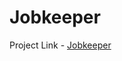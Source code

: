 # Jobkeeper

Project Link - [Jobkeeper](https://630a115095131e7158ab99f2--celebrated-seahorse-cbe6a2.netlify.app)
